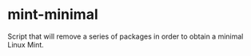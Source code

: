 # mint-minimal
Script that will remove a series of packages in order to obtain a minimal Linux Mint.
